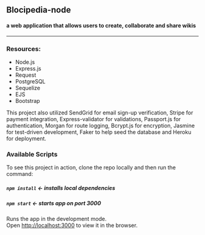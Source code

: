 ## Blocipedia-node

#### a web application that allows users to create, collaborate and share wikis

---

### Resources:

- Node.js
- Express.js
- Request
- PostgreSQL
- Sequelize
- EJS
- Bootstrap

This project also utilized SendGrid for email sign-up verification, Stripe for payment integration, Express-validator for validations, Passport.js for authentication, Morgan for route logging, Bcrypt.js for encryption, Jasmine for test-driven development, Faker to help seed the database and Heroku for deployment.

### Available Scripts

To see this project in action, clone the repo locally and then run the command:

##### `npm install` <- installs local dependencies

##### `npm start` <- starts app on port 3000

Runs the app in the development mode.<br>
Open [http://localhost:3000](http://localhost:3000) to view it in the browser.
